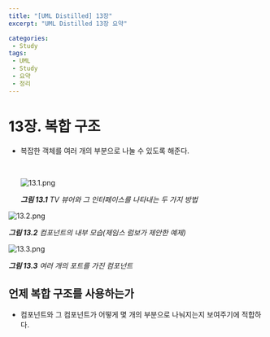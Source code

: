```yaml
---
title: "[UML Distilled] 13장"
excerpt: "UML Distilled 13장 요약"

categories:
 - Study
tags:
 - UML
 - Study
 - 요약
 - 정리
---
```




# 13장. 복합 구조

* 복잡한 객체를 여러 개의 부분으로 나눌 수 있도록 해준다.

  <br>

  ![13.1.png](https://i.imgur.com/Ha0YZwE.png)<br>

  <i>**그림 13.1** TV 뷰어와 그 인터페이스를 나타내는 두 가지 방법</i>

![13.2.png](https://i.imgur.com/z9LXQ4t.png) <br>

<i>**그림 13.2** 컴포넌트의 내부 모습(제임스 럼보가 제안한 예제)</i>

![13.3.png](https://i.imgur.com/MZcTfbK.png) <br>

<i>**그림 13.3** 여러 개의 포트를 가진 컴포넌트</i>



## 언제 복합 구조를 사용하는가

* 컴포넌트와 그 컴포넌트가 어떻게 몇 개의 부분으로 나눠지는지 보여주기에 적합하다.